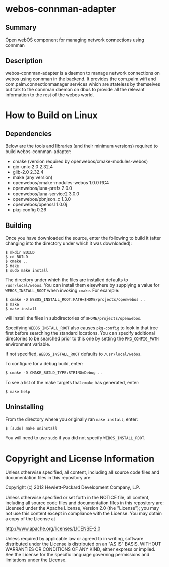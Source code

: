webos-connman-adapter
====================

Summary
-------
Open webOS component for managing network connections using connman

Description
-----------
webos-connman-adapter is a daemon to manage network connections on webos using connman in the backend. It provides the com.palm.wifi and com.palm.connectionmanager
services which are stateless by themselves but talk to the connman daemon on dbus to provide all the relevant information to the rest of the webos world.

How to Build on Linux
=====================

## Dependencies

Below are the tools and libraries (and their minimum versions) required to build webos-connman-adapter:

* cmake (version required by openwebos/cmake-modules-webos)
* gio-unix-2.0 2.32.4
* glib-2.0 2.32.4
* make (any version)
* openwebos/cmake-modules-webos 1.0.0 RC4
* openwebos/luna-prefs 2.0.0
* openwebos/luna-service2 3.0.0
* openwebos/pbnjson_c 1.3.0
* openwebos/openssl 1.0.0j
* pkg-config 0.26

## Building

Once you have downloaded the source, enter the following to build it (after
changing into the directory under which it was downloaded):

    $ mkdir BUILD
    $ cd BUILD
    $ cmake ..
    $ make
    $ sudo make install

The directory under which the files are installed defaults to `/usr/local/webos`.
You can install them elsewhere by supplying a value for `WEBOS_INSTALL_ROOT`
when invoking `cmake`. For example:

    $ cmake -D WEBOS_INSTALL_ROOT:PATH=$HOME/projects/openwebos ..
    $ make
    $ make install

will install the files in subdirectories of `$HOME/projects/openwebos`.

Specifying `WEBOS_INSTALL_ROOT` also causes `pkg-config` to look in that tree
first before searching the standard locations. You can specify additional
directories to be searched prior to this one by setting the `PKG_CONFIG_PATH`
environment variable.

If not specified, `WEBOS_INSTALL_ROOT` defaults to `/usr/local/webos`.

To configure for a debug build, enter:

    $ cmake -D CMAKE_BUILD_TYPE:STRING=Debug ..

To see a list of the make targets that `cmake` has generated, enter:

    $ make help

## Uninstalling

From the directory where you originally ran `make install`, enter:

    $ [sudo] make uninstall

You will need to use `sudo` if you did not specify `WEBOS_INSTALL_ROOT`.

# Copyright and License Information

Unless otherwise specified, all content, including all source code files and
documentation files in this repository are:

Copyright (c) 2012 Hewlett-Packard Development Company, L.P.

Unless otherwise specified or set forth in the NOTICE file, all content,
including all source code files and documentation files in this repository are:
Licensed under the Apache License, Version 2.0 (the "License");
you may not use this content except in compliance with the License.
You may obtain a copy of the License at

http://www.apache.org/licenses/LICENSE-2.0

Unless required by applicable law or agreed to in writing, software
distributed under the License is distributed on an "AS IS" BASIS,
WITHOUT WARRANTIES OR CONDITIONS OF ANY KIND, either express or implied.
See the License for the specific language governing permissions and
limitations under the License.
